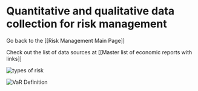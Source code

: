# Quantitative and qualitative data collection for risk management

Go back to the [[Risk Management Main Page]]

Check out the list of data sources at [[Master list of economic reports with links]]

![types of risk](https://i.imgur.com/aRaUkly.png)

![VaR Definition](https://i.imgur.com/lLmnxr7.png)